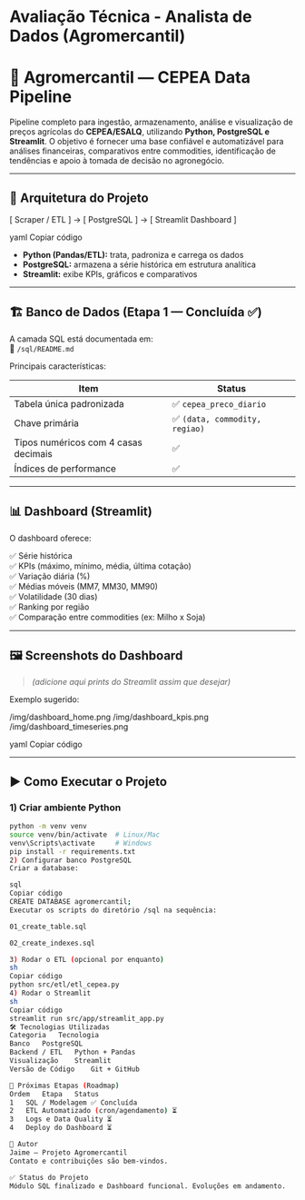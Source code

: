 ﻿# Avaliação Técnica - Analista de Dados (Agromercantil)

# 📌 Agromercantil — CEPEA Data Pipeline

Pipeline completo para ingestão, armazenamento, análise e visualização de preços agrícolas do **CEPEA/ESALQ**, utilizando **Python, PostgreSQL e Streamlit**. O objetivo é fornecer uma base confiável e automatizável para análises financeiras, comparativos entre commodities, identificação de tendências e apoio à tomada de decisão no agronegócio.

---

## 📌 Arquitetura do Projeto

[ Scraper / ETL ] → [ PostgreSQL ] → [ Streamlit Dashboard ]

yaml
Copiar código

- **Python (Pandas/ETL):** trata, padroniza e carrega os dados
- **PostgreSQL:** armazena a série histórica em estrutura analítica
- **Streamlit:** exibe KPIs, gráficos e comparativos

---

## 🏗️ Banco de Dados (Etapa 1 — Concluída ✅)

A camada SQL está documentada em:  
📌 `/sql/README.md`

Principais características:

| Item | Status |
|--------|--------|
| Tabela única padronizada | ✅ `cepea_preco_diario` |
| Chave primária | ✅ `(data, commodity, regiao)` |
| Tipos numéricos com 4 casas decimais | ✅ |
| Índices de performance | ✅ |

---

## 📊 Dashboard (Streamlit)

O dashboard oferece:

✅ Série histórica  
✅ KPIs (máximo, mínimo, média, última cotação)  
✅ Variação diária (%)  
✅ Médias móveis (MM7, MM30, MM90)  
✅ Volatilidade (30 dias)  
✅ Ranking por região  
✅ Comparação entre commodities (ex: Milho x Soja)

---

## 🖼️ Screenshots do Dashboard

> *(adicione aqui prints do Streamlit assim que desejar)*

Exemplo sugerido:

/img/dashboard_home.png
/img/dashboard_kpis.png
/img/dashboard_timeseries.png

yaml
Copiar código

---

## ▶️ Como Executar o Projeto

### 1) Criar ambiente Python
```sh
python -m venv venv
source venv/bin/activate  # Linux/Mac
venv\Scripts\activate     # Windows
pip install -r requirements.txt
2) Configurar banco PostgreSQL
Criar a database:

sql
Copiar código
CREATE DATABASE agromercantil;
Executar os scripts do diretório /sql na sequência:

01_create_table.sql

02_create_indexes.sql

3) Rodar o ETL (opcional por enquanto)
sh
Copiar código
python src/etl/etl_cepea.py
4) Rodar o Streamlit
sh
Copiar código
streamlit run src/app/streamlit_app.py
🛠️ Tecnologias Utilizadas
Categoria	Tecnologia
Banco	PostgreSQL
Backend / ETL	Python + Pandas
Visualização	Streamlit
Versão de Código	Git + GitHub

📌 Próximas Etapas (Roadmap)
Ordem	Etapa	Status
1	SQL / Modelagem	✅ Concluída
2	ETL Automatizado (cron/agendamento)	⏳
3	Logs e Data Quality	⏳
4	Deploy do Dashboard	⏳

👤 Autor
Jaime — Projeto Agromercantil
Contato e contribuições são bem-vindos.

✅ Status do Projeto
Módulo SQL finalizado e Dashboard funcional. Evoluções em andamento.
